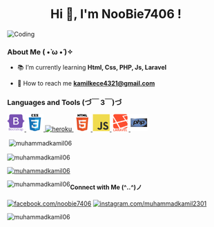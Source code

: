 <h1 align="center">Hi 👋, I'm NooBie7406 !</h1>

<img align="center" alt="Coding" width="1100" src="https://media2.giphy.com/media/26tn33aiTi1jkl6H6/200w.webp?cid=ecf05e47ow1w1263v8ay11xa1vi7x88uff28xfni3we0b6fy&rid=200w.webp&ct=g">

<h3 align="left">About Me ( •̀ ω •́ )✧</h3>

- 📚 I’m currently learning **Html, Css, PHP, Js, Laravel**

- 💬 How to reach me **kamilkece4321@gmail.com**

<h3 align="left">Languages and Tools (づ￣ 3￣)づ</h3>

<p align="left"> <a href="https://getbootstrap.com" target="_blank" rel="noreferrer"> <img src="https://raw.githubusercontent.com/devicons/devicon/master/icons/bootstrap/bootstrap-plain-wordmark.svg" alt="bootstrap" width="40" height="40"/> </a> <a href="https://www.w3schools.com/css/" target="_blank" rel="noreferrer"> <img src="https://raw.githubusercontent.com/devicons/devicon/master/icons/css3/css3-original-wordmark.svg" alt="css3" width="40" height="40"/> </a> <a href="https://heroku.com" target="_blank" rel="noreferrer"> <img src="https://www.vectorlogo.zone/logos/heroku/heroku-icon.svg" alt="heroku" width="40" height="40"/> </a> <a href="https://www.w3.org/html/" target="_blank" rel="noreferrer"> <img src="https://raw.githubusercontent.com/devicons/devicon/master/icons/html5/html5-original-wordmark.svg" alt="html5" width="40" height="40"/> </a> <a href="https://developer.mozilla.org/en-US/docs/Web/JavaScript" target="_blank" rel="noreferrer"> <img src="https://raw.githubusercontent.com/devicons/devicon/master/icons/javascript/javascript-original.svg" alt="javascript" width="40" height="40"/> </a> <a href="https://laravel.com/" target="_blank" rel="noreferrer"> <img src="https://raw.githubusercontent.com/devicons/devicon/master/icons/laravel/laravel-plain-wordmark.svg" alt="laravel" width="40" height="40"/> </a> <a href="https://www.php.net" target="_blank" rel="noreferrer"> <img src="https://raw.githubusercontent.com/devicons/devicon/master/icons/php/php-original.svg" alt="php" width="40" height="40"/> </a> </p>

<p>&nbsp;<img align="center" src="https://github-readme-stats.vercel.app/api?username=muhammadkamil06&theme=radical&show_icons=true&locale=en" alt="muhammadkamil06" /></p><p><img align="center" src="https://github-readme-streak-stats.herokuapp.com/?user=muhammadkamil06&theme=radical" alt="muhammadkamil06" /></p><p align="left"> <a href="https://github.com/ryo-ma/github-profile-trophy"><img src="https://github-profile-trophy.vercel.app/?username=muhammadkamil06&theme=radical" alt="muhammadkamil06" /></a></p><p><img align="left" src="https://github-readme-stats.vercel.app/api/top-langs?username=muhammadkamil06&theme=radical&show_icons=true&locale=en&layout=compact" alt="muhammadkamil06" /></p>

<h4 align="left">Connect with Me (^‥^)ノ</h4>
<p align="left">
<a href="https://fb.com/facebook.com/noobie7406" target="blank"><img align="center" src="https://raw.githubusercontent.com/rahuldkjain/github-profile-readme-generator/master/src/images/icons/Social/facebook.svg" alt="facebook.com/noobie7406" height="30" width="40" /></a>
<a href="https://instagram.com/instagram.com/muhammadkamil2301" target="blank"><img align="center" src="https://raw.githubusercontent.com/rahuldkjain/github-profile-readme-generator/master/src/images/icons/Social/instagram.svg" alt="instagram.com/muhammadkamil2301" height="30" width="40" /></a>
</p>

<p align="left"> <img src="https://komarev.com/ghpvc/?username=muhammadkamil06&label=Profile%20views&color=0e75b6&style=flat" alt="muhammadkamil06" /> </p>


